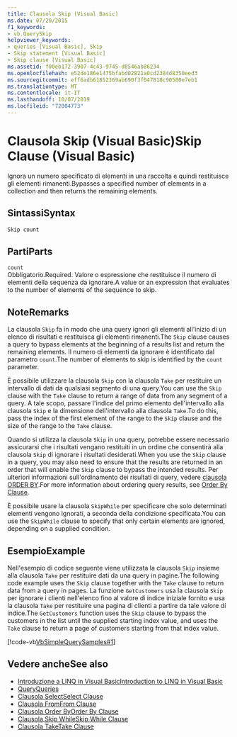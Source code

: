```yaml
---
title: Clausola Skip (Visual Basic)
ms.date: 07/20/2015
f1_keywords:
- vb.QuerySkip
helpviewer_keywords:
- queries [Visual Basic], Skip
- Skip statement [Visual Basic]
- Skip clause [Visual Basic]
ms.assetid: f00eb172-3907-4c43-9745-d8546ab86234
ms.openlocfilehash: e52de186e1475bfabd02821a0cd2384d8350eed3
ms.sourcegitcommit: eff6adb61852369ab690f3f047818c90580e7eb1
ms.translationtype: MT
ms.contentlocale: it-IT
ms.lasthandoff: 10/07/2019
ms.locfileid: "72004773"
---
```

# <a name="skip-clause-visual-basic"></a><span data-ttu-id="890f9-102">Clausola Skip (Visual Basic)</span><span class="sxs-lookup"><span data-stu-id="890f9-102">Skip Clause (Visual Basic)</span></span>
<span data-ttu-id="890f9-103">Ignora un numero specificato di elementi in una raccolta e quindi restituisce gli elementi rimanenti.</span><span class="sxs-lookup"><span data-stu-id="890f9-103">Bypasses a specified number of elements in a collection and then returns the remaining elements.</span></span>  
  
## <a name="syntax"></a><span data-ttu-id="890f9-104">Sintassi</span><span class="sxs-lookup"><span data-stu-id="890f9-104">Syntax</span></span>  
  
```vb  
Skip count  
```  
  
## <a name="parts"></a><span data-ttu-id="890f9-105">Parti</span><span class="sxs-lookup"><span data-stu-id="890f9-105">Parts</span></span>  
 `count`  
 <span data-ttu-id="890f9-106">Obbligatorio.</span><span class="sxs-lookup"><span data-stu-id="890f9-106">Required.</span></span> <span data-ttu-id="890f9-107">Valore o espressione che restituisce il numero di elementi della sequenza da ignorare.</span><span class="sxs-lookup"><span data-stu-id="890f9-107">A value or an expression that evaluates to the number of elements of the sequence to skip.</span></span>  
  
## <a name="remarks"></a><span data-ttu-id="890f9-108">Note</span><span class="sxs-lookup"><span data-stu-id="890f9-108">Remarks</span></span>  
 <span data-ttu-id="890f9-109">La clausola `Skip` fa in modo che una query ignori gli elementi all'inizio di un elenco di risultati e restituisca gli elementi rimanenti.</span><span class="sxs-lookup"><span data-stu-id="890f9-109">The `Skip` clause causes a query to bypass elements at the beginning of a results list and return the remaining elements.</span></span> <span data-ttu-id="890f9-110">Il numero di elementi da ignorare è identificato dal parametro `count`.</span><span class="sxs-lookup"><span data-stu-id="890f9-110">The number of elements to skip is identified by the `count` parameter.</span></span>  
  
 <span data-ttu-id="890f9-111">È possibile utilizzare la clausola `Skip` con la clausola `Take` per restituire un intervallo di dati da qualsiasi segmento di una query.</span><span class="sxs-lookup"><span data-stu-id="890f9-111">You can use the `Skip` clause with the `Take` clause to return a range of data from any segment of a query.</span></span> <span data-ttu-id="890f9-112">A tale scopo, passare l'indice del primo elemento dell'intervallo alla clausola `Skip` e la dimensione dell'intervallo alla clausola `Take`.</span><span class="sxs-lookup"><span data-stu-id="890f9-112">To do this, pass the index of the first element of the range to the `Skip` clause and the size of the range to the `Take` clause.</span></span>  
  
 <span data-ttu-id="890f9-113">Quando si utilizza la clausola `Skip` in una query, potrebbe essere necessario assicurarsi che i risultati vengano restituiti in un ordine che consentirà alla clausola `Skip` di ignorare i risultati desiderati.</span><span class="sxs-lookup"><span data-stu-id="890f9-113">When you use the `Skip` clause in a query, you may also need to ensure that the results are returned in an order that will enable the `Skip` clause to bypass the intended results.</span></span> <span data-ttu-id="890f9-114">Per ulteriori informazioni sull'ordinamento dei risultati di query, vedere [clausola ORDER BY](../../../visual-basic/language-reference/queries/order-by-clause.md).</span><span class="sxs-lookup"><span data-stu-id="890f9-114">For more information about ordering query results, see [Order By Clause](../../../visual-basic/language-reference/queries/order-by-clause.md).</span></span>  
  
 <span data-ttu-id="890f9-115">È possibile usare la clausola `SkipWhile` per specificare che solo determinati elementi vengono ignorati, a seconda della condizione specificata.</span><span class="sxs-lookup"><span data-stu-id="890f9-115">You can use the `SkipWhile` clause to specify that only certain elements are ignored, depending on a supplied condition.</span></span>  
  
## <a name="example"></a><span data-ttu-id="890f9-116">Esempio</span><span class="sxs-lookup"><span data-stu-id="890f9-116">Example</span></span>  
 <span data-ttu-id="890f9-117">Nell'esempio di codice seguente viene utilizzata la clausola `Skip` insieme alla clausola `Take` per restituire dati da una query in pagine.</span><span class="sxs-lookup"><span data-stu-id="890f9-117">The following code example uses the `Skip` clause together with the `Take` clause to return data from a query in pages.</span></span> <span data-ttu-id="890f9-118">La funzione `GetCustomers` usa la clausola `Skip` per ignorare i clienti nell'elenco fino al valore di indice iniziale fornito e usa la clausola `Take` per restituire una pagina di clienti a partire da tale valore di indice.</span><span class="sxs-lookup"><span data-stu-id="890f9-118">The `GetCustomers` function uses the `Skip` clause to bypass the customers in the list until the supplied starting index value, and uses the `Take` clause to return a page of customers starting from that index value.</span></span>  
  
 [!code-vb[VbSimpleQuerySamples#1](~/samples/snippets/visualbasic/VS_Snippets_VBCSharp/VbSimpleQuerySamples/VB/QuerySamples1.vb#1)]  
  
## <a name="see-also"></a><span data-ttu-id="890f9-119">Vedere anche</span><span class="sxs-lookup"><span data-stu-id="890f9-119">See also</span></span>

- [<span data-ttu-id="890f9-120">Introduzione a LINQ in Visual Basic</span><span class="sxs-lookup"><span data-stu-id="890f9-120">Introduction to LINQ in Visual Basic</span></span>](../../../visual-basic/programming-guide/language-features/linq/introduction-to-linq.md)
- [<span data-ttu-id="890f9-121">Query</span><span class="sxs-lookup"><span data-stu-id="890f9-121">Queries</span></span>](../../../visual-basic/language-reference/queries/index.md)
- [<span data-ttu-id="890f9-122">Clausola Select</span><span class="sxs-lookup"><span data-stu-id="890f9-122">Select Clause</span></span>](../../../visual-basic/language-reference/queries/select-clause.md)
- [<span data-ttu-id="890f9-123">Clausola From</span><span class="sxs-lookup"><span data-stu-id="890f9-123">From Clause</span></span>](../../../visual-basic/language-reference/queries/from-clause.md)
- [<span data-ttu-id="890f9-124">Clausola Order By</span><span class="sxs-lookup"><span data-stu-id="890f9-124">Order By Clause</span></span>](../../../visual-basic/language-reference/queries/order-by-clause.md)
- [<span data-ttu-id="890f9-125">Clausola Skip While</span><span class="sxs-lookup"><span data-stu-id="890f9-125">Skip While Clause</span></span>](../../../visual-basic/language-reference/queries/skip-while-clause.md)
- [<span data-ttu-id="890f9-126">Clausola Take</span><span class="sxs-lookup"><span data-stu-id="890f9-126">Take Clause</span></span>](../../../visual-basic/language-reference/queries/take-clause.md)
